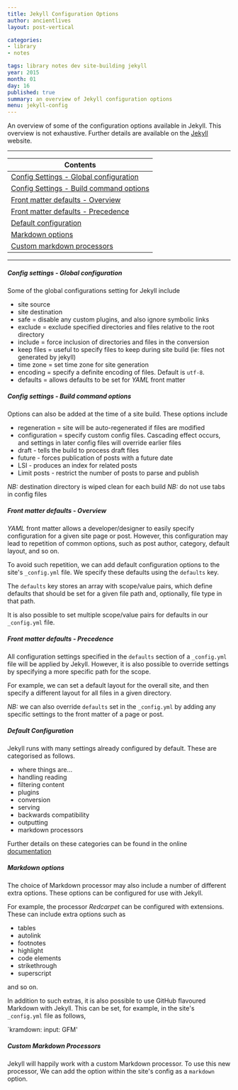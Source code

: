 ```yaml
---
title: Jekyll Configuration Options
author: ancientlives
layout: post-vertical

categories:
- library
- notes

tags: library notes dev site-building jekyll
year: 2015
month: 01
day: 16
published: true
summary: an overview of Jekyll configuration options
menu: jekyll-config
---
```


An overview of some of the configuration options available in Jekyll. This overview is not exhaustive. Further details are 
available on the [Jekyll](http://jekyllrb.com/docs/configuration/) website.

***

Contents |
-----------|
[Config Settings - Global configuration](#global) |
[Config Settings - Build command options](#build) |
[Front matter defaults - Overview](#front-overview) |
[Front matter defaults - Precedence](#front-precedence) |
[Default configuration](#def-config) |
[Markdown options](#md-options) |
[Custom markdown processors](#md-custom) |

***

<a id="global"></a>
##### Config settings - Global configuration
Some of the global configurations setting for Jekyll include

* site source
* site destination
* safe = disable any custom plugins, and also ignore symbolic links
* exclude = exclude specified directories and files relative to the root directory
* include = force inclusion of directories and files in the conversion
* keep files = useful to specify files to keep during site build (ie: files not generated by jekyll)
* time zone = set time zone for site generation
* encoding = specify a definite encoding of files. Default is `utf-8`.
* defaults = allows defaults to be set for *YAML* front matter

<a id="build"></a>
##### Config settings - Build command options
Options can also be added at the time of a site build. These options include

* regeneration = site will be auto-regenerated if files are modified
* configuration = specify custom config files. Cascading effect occurs, and settings in later config files will 
override earlier files
* draft - tells the build to process draft files
* future - forces publication of posts with a future date
* LSI - produces an index for related posts
* Limit posts - restrict the number of posts to parse and publish

*NB:* destination directory is wiped clean for each build
*NB:* do not use tabs in config files

<a id="front-overview"></a>
##### Front matter defaults - Overview
*YAML* front matter allows a developer/designer to easily specify configuration for a given site page or post. However, 
this configuration may lead to repetition of common options, such as post author, category, default layout, and so on.

To avoid such repetition, we can add default configuration options to the site's `_config.yml` file. We specify these 
defaults using the `defaults` key.

The `defaults` key stores an array with scope/value pairs, which define defaults that should be set for a given file path 
and, optionally, file type in that path.

It is also possible to set multiple scope/value pairs for defaults in our `_config.yml` file.

<a id="front-precedence"></a>
##### Front matter defaults - Precedence
All configuration settings specified in the `defaults` section of a `_config.yml` file will be applied by Jekyll. However, 
it is also possible to override settings by specifying a more specific path for the scope.

For example, we can set a default layout for the overall site, and then specify a different layout for all files in a given
directory.

*NB:* we can also override `defaults` set in the `_config.yml` by adding any specific settings to the front matter of a page
or post.

<a id="def-config"></a>
##### Default Configuration
Jekyll runs with many settings already configured by default. These are categorised as follows.

* where things are...
* handling reading
* filtering content
* plugins
* conversion
* serving
* backwards compatibility
* outputting
* markdown processors

Further details on these categories can be found in the online [documentation](http://jekyllrb.com/docs/configuration/#default-configuration)

<a id="md-options"></a>
##### Markdown options
The choice of Markdown processor may also include a number of different extra options. These options can be configured for use
with Jekyll.

For example, the processor *Redcarpet* can be configured with extensions. These can include extra options such as

* tables
* autolink
* footnotes
* highlight
* code elements
* strikethrough
* superscript

and so on. 

In addition to such extras, it is also possible to use GitHub flavoured Markdown with Jekyll. This can be set, for example, 
in the site's `_config.yml` file as follows,

`kramdown:
   input: GFM'

<a id="md-custom"></a>
##### Custom Markdown Processors
Jekyll will happily work with a custom Markdown processor. To use this new processor, We can add the option within the site's 
config as a `markdown` option.
